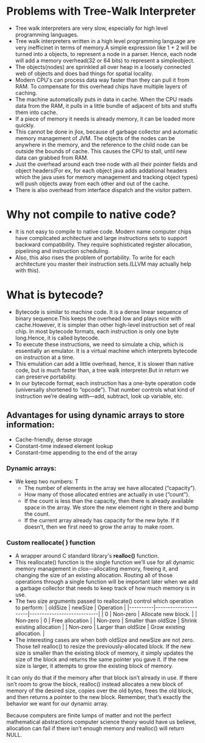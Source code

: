 # Problems with Tree-Walk Interpreter

- Tree walk interpreters are very slow, especially for high level programming languages.
- Tree walk interpreters written in a high level programming language are very inefficinet in terms of memory.A simple expression like 1 + 2 will be turned into a objects, to represent a node in a parser. Hence, each node will add a memory overhead(32 or 64 bits) to represent a simpleobject.
- The objects(nodes) are sprinkled all over heap in a loosely connected web of objects and does bad things for spatial locality.
- Modern CPU's can process data way faster than they can pull it from RAM. To compensate for this overhead chips have multiple layers of caching.
- The machine automatically puts in data in cache. When the CPU reads data from the RAM, it pulls in a little bundle of adjacent of bits and stuffs them into cache.
- If a piece of memory it needs is already memory, it can be loaded more quickly.
- This cannot be done in jlox, because of garbage collector and automatic memory management of JVM. The objects of the nodes can be anywhere in the memory, and the reference to the child node can be outside the bounds of cache. This causes the CPU to stall, until new data can grabbed from RAM.
- Just the overhead around each tree node with all their pointer fields and object headers(For ex, for each object java adds addational headers which the java uses for memory management and tracking object types) will push objects away from each other and out of the cache.
- There is also overhead from interface dispatch and the visitor pattern.

# Why not compile to native code?

- It is not easy to compile to native code. Modern name computer chips have complicated architecture and large instructions sets to support backward compatibility. They require sophisticated register allocation, pipelining and instruction scheduling.
- Also, this also rises the problem of portability. To write for each architecture you master their instruction sets.(LLVM may actually help with this).

# What is bytecode?

- Bytecode is similar to machine code. It is a dense linear sequence of binary sequence.This keeps the overhead low and plays nice with cache.However, it is simpler than other high-level instruction set of real chip. In most bytecode formats, each instruction is only one byte long.Hence, it is called bytecode.
- To execute these instructions, we need to simulate a chip, which is essentially an emulator. It is a virtual machine which interprets bytecode on instruction at a time.
- This emulation can add a little overhead, hence, it is slower than native code, but is much faster than, a tree walk interpreter.But in return we can preserve portability.
- In our bytecode format, each instruction has a one-byte operation code (universally shortened to “opcode”). That number controls what kind of instruction we’re dealing with—add, subtract, look up variable, etc.

## Advantages for using dynamic arrays to store information:

- Cache-friendly, dense storage
- Constant-time indexed element lookup
- Constant-time appending to the end of the array

### Dynamic arrays:

- We keep two numbers: T
  - The number of elements in the array we have allocated (“capacity”).
  - How many of those allocated entries are actually in use (“count”).
  - If the count is less than the capacity, then there is already available space in the array. We store the new element right in there and bump the count.
  - If the current array already has capacity for the new byte. If it doesn’t, then we first need to grow the array to make room.

### Custom reallocate( ) function

- A wrapper around C standard library's **realloc()** function.
- This reallocate() function is the single function we’ll use for all dynamic memory management in clox—allocating memory, freeing it, and changing the size of an existing allocation. Routing all of those operations through a single function will be important later when we add a garbage collector that needs to keep track of how much memory is in use.
- The two size arguments passed to reallocate() control which operation to perform:
  | oldSize | newSize | Operation |
  |----------|----------------------|----------------------------|
  | 0 | Non‑zero | Allocate new block. |
  | Non‑zero | 0 | Free allocation |
  | Non‑zero | Smaller than oldSize | Shrink existing allocation |
  | Non‑zero | Larger than oldSize | Grow existing allocation. |
- The interesting cases are when both oldSize and newSize are not zero. Those tell realloc() to resize the previously-allocated block. If the new size is smaller than the existing block of memory, it simply updates the size of the block and returns the same pointer you gave it. If the new size is larger, it attempts to grow the existing block of memory.

It can only do that if the memory after that block isn’t already in use. If there isn’t room to grow the block, realloc() instead allocates a new block of memory of the desired size, copies over the old bytes, frees the old block, and then returns a pointer to the new block. Remember, that’s exactly the behavior we want for our dynamic array.

Because computers are finite lumps of matter and not the perfect mathematical abstractions computer science theory would have us believe, allocation can fail if there isn’t enough memory and realloc() will return NULL.
